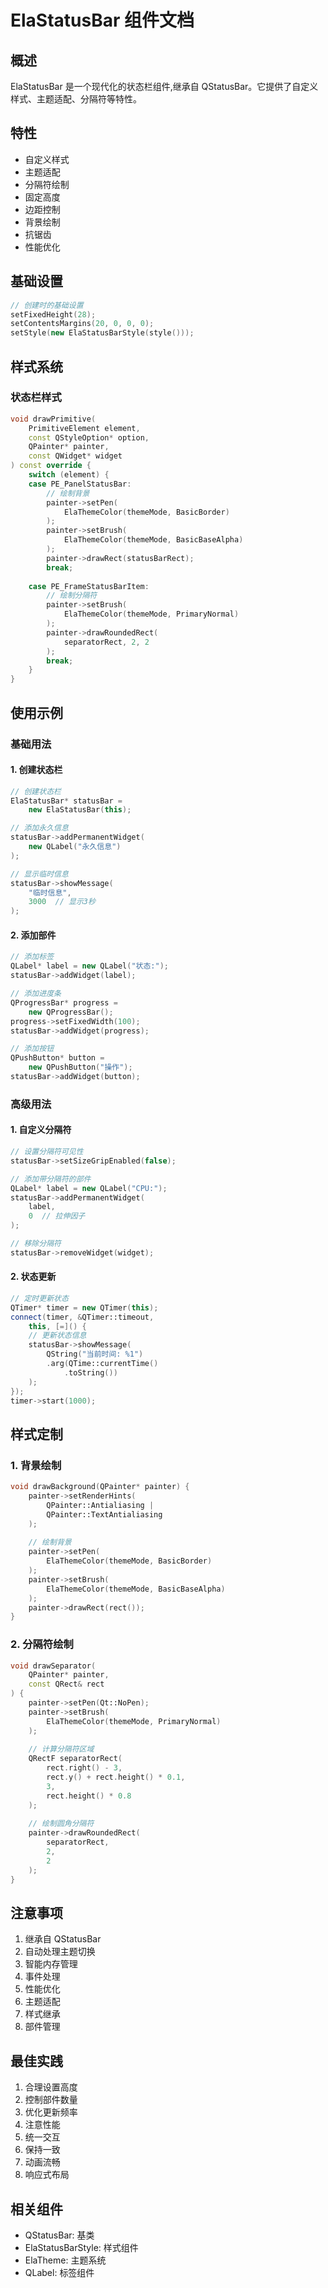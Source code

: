 # ElaStatusBar 组件文档

## 概述
ElaStatusBar 是一个现代化的状态栏组件,继承自 QStatusBar。它提供了自定义样式、主题适配、分隔符等特性。

## 特性
- 自定义样式
- 主题适配
- 分隔符绘制
- 固定高度
- 边距控制
- 背景绘制
- 抗锯齿
- 性能优化

## 基础设置
```cpp
// 创建时的基础设置
setFixedHeight(28);
setContentsMargins(20, 0, 0, 0);
setStyle(new ElaStatusBarStyle(style()));
```

## 样式系统

### 状态栏样式
```cpp
void drawPrimitive(
    PrimitiveElement element,
    const QStyleOption* option,
    QPainter* painter,
    const QWidget* widget
) const override {
    switch (element) {
    case PE_PanelStatusBar:
        // 绘制背景
        painter->setPen(
            ElaThemeColor(themeMode, BasicBorder)
        );
        painter->setBrush(
            ElaThemeColor(themeMode, BasicBaseAlpha)
        );
        painter->drawRect(statusBarRect);
        break;
        
    case PE_FrameStatusBarItem:
        // 绘制分隔符
        painter->setBrush(
            ElaThemeColor(themeMode, PrimaryNormal)
        );
        painter->drawRoundedRect(
            separatorRect, 2, 2
        );
        break;
    }
}
```

## 使用示例

### 基础用法

#### 1. 创建状态栏
```cpp
// 创建状态栏
ElaStatusBar* statusBar = 
    new ElaStatusBar(this);

// 添加永久信息
statusBar->addPermanentWidget(
    new QLabel("永久信息")
);

// 显示临时信息
statusBar->showMessage(
    "临时信息", 
    3000  // 显示3秒
);
```

#### 2. 添加部件
```cpp
// 添加标签
QLabel* label = new QLabel("状态:");
statusBar->addWidget(label);

// 添加进度条
QProgressBar* progress = 
    new QProgressBar();
progress->setFixedWidth(100);
statusBar->addWidget(progress);

// 添加按钮
QPushButton* button = 
    new QPushButton("操作");
statusBar->addWidget(button);
```

### 高级用法

#### 1. 自定义分隔符
```cpp
// 设置分隔符可见性
statusBar->setSizeGripEnabled(false);

// 添加带分隔符的部件
QLabel* label = new QLabel("CPU:");
statusBar->addPermanentWidget(
    label, 
    0  // 拉伸因子
);

// 移除分隔符
statusBar->removeWidget(widget);
```

#### 2. 状态更新
```cpp
// 定时更新状态
QTimer* timer = new QTimer(this);
connect(timer, &QTimer::timeout, 
    this, [=]() {
    // 更新状态信息
    statusBar->showMessage(
        QString("当前时间: %1")
        .arg(QTime::currentTime()
            .toString())
    );
});
timer->start(1000);
```

## 样式定制

### 1. 背景绘制
```cpp
void drawBackground(QPainter* painter) {
    painter->setRenderHints(
        QPainter::Antialiasing | 
        QPainter::TextAntialiasing
    );
    
    // 绘制背景
    painter->setPen(
        ElaThemeColor(themeMode, BasicBorder)
    );
    painter->setBrush(
        ElaThemeColor(themeMode, BasicBaseAlpha)
    );
    painter->drawRect(rect());
}
```

### 2. 分隔符绘制
```cpp
void drawSeparator(
    QPainter* painter, 
    const QRect& rect
) {
    painter->setPen(Qt::NoPen);
    painter->setBrush(
        ElaThemeColor(themeMode, PrimaryNormal)
    );
    
    // 计算分隔符区域
    QRectF separatorRect(
        rect.right() - 3,
        rect.y() + rect.height() * 0.1,
        3,
        rect.height() * 0.8
    );
    
    // 绘制圆角分隔符
    painter->drawRoundedRect(
        separatorRect, 
        2, 
        2
    );
}
```

## 注意事项
1. 继承自 QStatusBar
2. 自动处理主题切换
3. 智能内存管理
4. 事件处理
5. 性能优化
6. 主题适配
7. 样式继承
8. 部件管理

## 最佳实践
1. 合理设置高度
2. 控制部件数量
3. 优化更新频率
4. 注意性能
5. 统一交互
6. 保持一致
7. 动画流畅
8. 响应式布局

## 相关组件
- QStatusBar: 基类
- ElaStatusBarStyle: 样式组件
- ElaTheme: 主题系统
- QLabel: 标签组件
